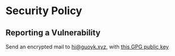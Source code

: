 # Security Policy

## Reporting a Vulnerability

Send an encrypted mail to hi@guoyk.xyz, with [this GPG public key](https://keys.openpgp.org/vks/v1/by-fingerprint/A6FB4D8120AAA4E8E2A89B718E7B7CC8133641B2)
